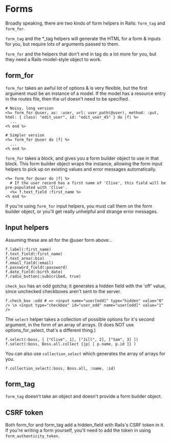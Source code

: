 Forms
=====

Broadly speaking, there are two kinds of form helpers in Rails: `form_tag` and `form_for`.

`form_tag` and the *_tag helpers will generate the HTML for a form & inputs for you, but require lots of arguments passed to them.

`form_for` and the helpers that don't end in tag do a lot more for you, but they need a Rails-model-style object to work.

form_for
--------

`form_for` takes an awful lot of options & is very flexible, but the first argument must be an instance of a model. If the model has a resource entry in the routes file, then the url doesn't need to be specified.

    # Noisy, long version
    <%= form_for @user, as: :user, url: user_path(@user), method: :put, html: { class: "edit_user", id: "edit_user_45" } do |f| %>
      ...
    <% end %>

    # Simpler version
    <%= form_for @user do |f| %>
      ...
    <% end %>

`form_for` takes a block, and gives you a form builder object to use in that block. This form builder object wraps the instance, allowing the form input helpers to pick up on existing values and error messages automatically.

    <%= form_for @user do |f| %>
      # If the user record has a first name of 'Clive', this field will be pre-populated with 'Clive'.
      <%= f.text_field :first_name %>
    <% end %>

If you're using `form_for` input helpers, you must call them on the form builder object, or you'll get really unhelpful and strange error messages.

Input helpers
-------------

Assuming these are all for the @user form above...

    f.label(:first_name)
    f.text_field(:first_name)
    f.text_area(:bio)
    f.email_field(:email)
    f.password_field(:password)
    f.date_field(:birth_date)
    f.radio_button(:subscribed, true)

`check_box` has an odd gotcha; it generates a hidden field with the 'off' value, since unchecked checkboxes aren't sent to the server.

    f.check_box :odd # => <input name="user[odd]" type="hidden" value="0" /> \n <input type="checkbox" id="user_odd" name="user[odd]" value="1" />

The `select` helper takes a collection of possible options for it's second argument, in the form of an array of arrays. (It does NOT use options_for_select, that's a different thing.)

    f.select(:boss, [ ["Clive", 1], ["Jill", 2], ["Sam", 3] ])
    f.select(:boss, Boss.all.collect {|p| [ p.name, p.id ]} )

You can also use `collection_select` which generates the array of arrays for you.

    f.collection_select(:boss, Boss.all, :name, :id)

form_tag
--------

`form_tag` doesn't take an object and doesn't provide a form builder object.


CSRF token
----------

Both form_for and form_tag add a hidden_field with Rails's CSRF token in it. If you're writing a form yourself, you'll need to add the token in using `form_authenticity_token`.
